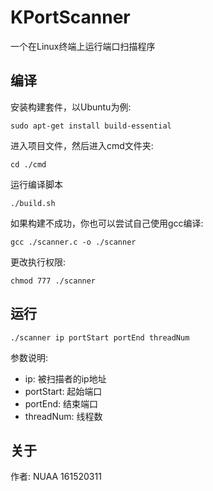 # KPortScanner
一个在Linux终端上运行端口扫描程序

## 编译
安装构建套件，以Ubuntu为例:
```
sudo apt-get install build-essential
```
进入项目文件，然后进入cmd文件夹:
```
cd ./cmd
```
运行编译脚本
```
./build.sh
```
如果构建不成功，你也可以尝试自己使用gcc编译:
```
gcc ./scanner.c -o ./scanner
```
更改执行权限:
```
chmod 777 ./scanner
```

## 运行
```
./scanner ip portStart portEnd threadNum
```
参数说明:
* ip: 被扫描者的ip地址
* portStart: 起始端口
* portEnd: 结束端口
* threadNum: 线程数

## 关于
作者: NUAA 161520311